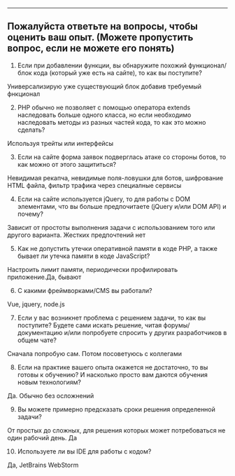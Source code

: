 -----------------------------------------------------------------------------------------------
Пожалуйста ответьте на вопросы, чтобы оценить ваш опыт. (Можете пропустить вопрос, если не можете его понять)
-----------------------------------------------------------------------------------------------
1) Если при добавлении функции, вы обнаружите похожий функционал/блок кода (который уже есть на сайте), то как вы поступите? 

Универсализирую уже существующий блок добавив требуемый фнкционал

2) PHP обычно не позволяет с помощью оператора extends наследовать больше одного класса, 
   но если необходимо наследовать методы из разных частей кода, то как это можно сделать?
   
Используя трейты или интерфейсы

3) Если на сайте форма заявок подверглась атаке со стороны ботов, то как можно от этого защититься?

Невидимая рекапча, невидимые поля-ловушки для ботов,  шифрование HTML файла, фильтр трафика через специалные сервисы

4) Если на сайте используется jQuery, то для работы с DOM элементами, что вы больше предпочитаете (jQuery и/или DOM API) и почему? 

Зависит от простоты выполнения задачи с использованием того или другого варианта. Жестких предпочтений нет

5) Как не допустить утечки оперативной памяти в коде PHP, а также бывает ли утечка памяти в коде JavaScript?

Настроить лимит памяти, периодически профилировать приложение.Да, бывают

6) С какими фреймворками/CMS вы работали?

Vue, jquery, node.js

7) Если у вас возникнет проблема с решением задачи, то как вы поступите? 
   Будете сами искать решение, читая форумы/документацию и/или попробуете спросить у других разработчиков в общем чате?

Сначала попробую сам. Потом посоветуюсь с коллегами

8) Если на практике вашего опыта окажется не достаточно, то вы готовы к обучению? И насколько просто вам даются обучения новым технологиям?

Да. Обычно без осложнений

9) Вы можете примерно предсказать сроки решения определенной задачи?

От простых до сложных, для решения которых может потребоваться не один рабочий день. Да

10) Используете ли вы IDE для работы с кодом?

Да, JetBrains WebStorm
